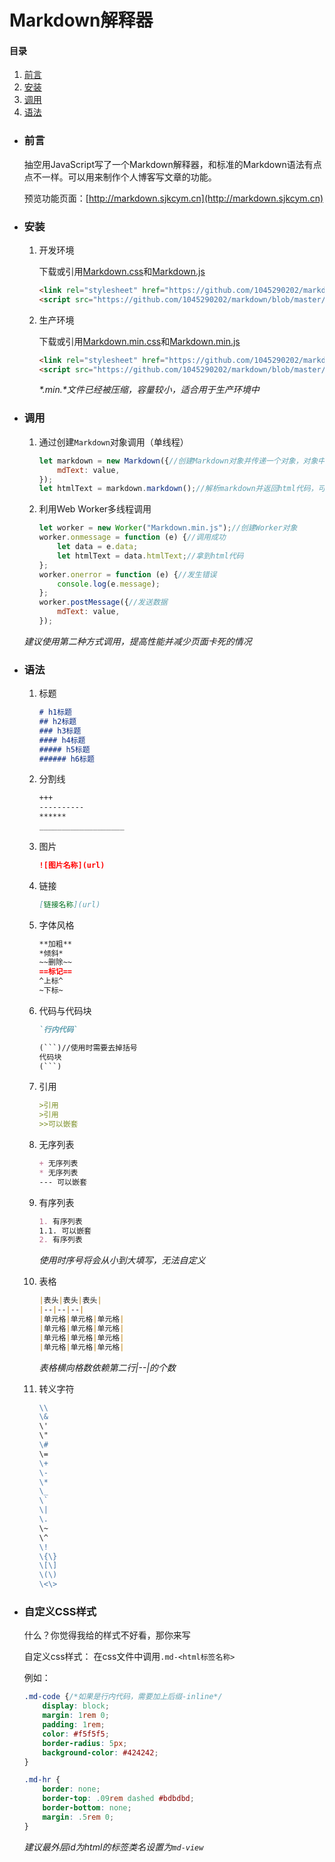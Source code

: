 # Markdown解释器


#### 目录
1. [前言](#user-content-前言)
2. [安装](#user-content-安装)
3. [调用](#user-content-调用)
4. [语法](#user-content-语法)

+ ### 前言

	抽空用JavaScript写了一个Markdown解释器，和标准的Markdown语法有点点不一样。可以用来制作个人博客写文章的功能。

	预览功能页面：[http://markdown.sjkcym.cn](http://markdown.sjkcym.cn)

+ ### 安装

	1. 开发环境
		
		下载或引用[Markdown.css](https://github.com/1045290202/markdown/blob/master/src/css/markdown.css)和[Markdown.js](https://github.com/1045290202/markdown/blob/master/src/js/Markdown.js)
		
		```html
		<link rel="stylesheet" href="https://github.com/1045290202/markdown/blob/master/src/css/markdown.css">
		<script src="https://github.com/1045290202/markdown/blob/master/src/js/Markdown.js"></script>
		```
		
	2. 生产环境
	
		下载或引用[Markdown.min.css](https://github.com/1045290202/markdown/blob/master/src/css/markdown.min.css)和[Markdown.min.js](https://github.com/1045290202/markdown/blob/master/src/js/Markdown.min.js)
		
		```html
		<link rel="stylesheet" href="https://github.com/1045290202/markdown/blob/master/src/css/markdown.min.css">
		<script src="https://github.com/1045290202/markdown/blob/master/src/js/Markdown.min.js"></script>
		```
		
		*\*\.min\.\*文件已经被压缩，容量较小，适合用于生产环境中*
	
+ ### 调用

	1. 通过创建`Markdown`对象调用（单线程）
	
		```javascript
		let markdown = new Markdown({//创建Markdown对象并传递一个对象，对象中暂时仅支持一个参数mdText
			mdText: value,
		});
		let htmlText = markdown.markdown();//解析markdown并返回html代码，可以直接将其输出到网页中
		```
		
	2. 利用Web Worker多线程调用
	
		```javascript
		let worker = new Worker("Markdown.min.js");//创建Worker对象
		worker.onmessage = function (e) {//调用成功
			let data = e.data;
			let htmlText = data.htmlText;//拿到html代码
		};
		worker.onerror = function (e) {//发生错误
			console.log(e.message);
		};
		worker.postMessage({//发送数据
			mdText: value,
		});
		```
		
	*建议使用第二种方式调用，提高性能并减少页面卡死的情况*

+ ### 语法
	
	1. 标题
	
		```markdown
		# h1标题
		## h2标题
		### h3标题
		#### h4标题
		##### h5标题
		###### h6标题
		```

	2. 分割线
	
		```markdown
		+++
		----------
		******
		___________________
		```
	
	3. 图片
	
		```markdown
		![图片名称](url)
		```
	
	4. 链接
	
		```markdown
		[链接名称](url)
		```
		
	5. 字体风格
	
		```markdown
		**加粗**
		*倾斜*
		~~删除~~
		==标记==
		^上标^
		~下标~
		```

	6. 代码与代码块
	
		```markdown
		`行内代码`

		(```)//使用时需要去掉括号
		代码块
		(```)
		```
		
	7. 引用
	
		```markdown
		>引用
		>引用
		>>可以嵌套
		```
	
	8. 无序列表
	
		```markdown
		+ 无序列表
		* 无序列表
		--- 可以嵌套
		```
	
	9. 有序列表
	
		```markdown
		1. 有序列表
		1.1. 可以嵌套
		2. 有序列表
		```
	
		*使用时序号将会从小到大填写，无法自定义*
	
	10. 表格
	
		```markdown
		|表头|表头|表头|
		|--|--|--|
		|单元格|单元格|单元格|
		|单元格|单元格|单元格|
		|单元格|单元格|单元格|
		|单元格|单元格|单元格|
		```
		
		*表格横向格数依赖第二行\|\-\-\|的个数*
		
	11. 转义字符
	
		```markdown
		\\
		\&
		\'
		\"
		\#
		\=
		\+
		\-
		\*
		\_
		\`
		\|
		\.
		\~
		\^
		\!
		\{\}
		\[\]
		\(\)
		\<\>
		```
		
+ ### 自定义CSS样式
	
	什么？你觉得我给的样式不好看，那你来写
	
	自定义css样式：
	在css文件中调用`.md-<html标签名称>`
	
	例如：
	
	```css
	.md-code {/*如果是行内代码，需要加上后缀-inline*/
		display: block;
		margin: 1rem 0;
		padding: 1rem;
		color: #f5f5f5;
		border-radius: 5px;
		background-color: #424242;
	}
	
	.md-hr {
		border: none;
		border-top: .09rem dashed #bdbdbd;
		border-bottom: none;
		margin: .5rem 0;
	}
	```
	
	*建议最外层id为html的标签类名设置为`md-view`*

